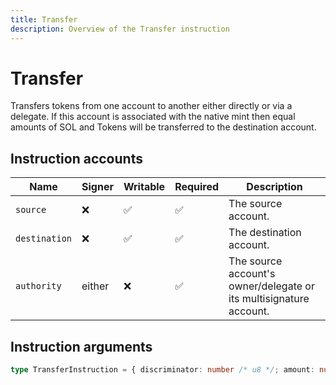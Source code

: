 ```yaml
---
title: Transfer
description: Overview of the Transfer instruction
---
```


# Transfer

Transfers tokens from one account to another either directly or via a delegate.
If this account is associated with the native mint then equal amounts
of SOL and Tokens will be transferred to the destination account.

## Instruction accounts

| Name          | Signer | Writable | Required | Description                                                        |
| ------------- | ------ | -------- | -------- | ------------------------------------------------------------------ |
| `source`      | ❌      | ✅        | ✅        | The source account.                                                |
| `destination` | ❌      | ✅        | ✅        | The destination account.                                           |
| `authority`   | either | ❌        | ✅        | The source account's owner/delegate or its multisignature account. |

## Instruction arguments

```ts
type TransferInstruction = { discriminator: number /* u8 */; amount: number /* u64 */ }
```
